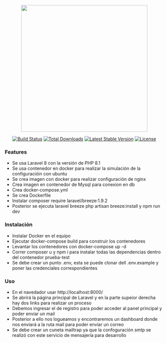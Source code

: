 <p align="center"><a href="https://laravel.com" target="_blank"><img src="https://raw.githubusercontent.com/laravel/art/master/logo-lockup/5%20SVG/2%20CMYK/1%20Full%20Color/laravel-logolockup-cmyk-red.svg" width="400"></a></p>

<p align="center">
<a href="https://travis-ci.org/laravel/framework"><img src="https://travis-ci.org/laravel/framework.svg" alt="Build Status"></a>
<a href="https://packagist.org/packages/laravel/framework"><img src="https://img.shields.io/packagist/dt/laravel/framework" alt="Total Downloads"></a>
<a href="https://packagist.org/packages/laravel/framework"><img src="https://img.shields.io/packagist/v/laravel/framework" alt="Latest Stable Version"></a>
<a href="https://packagist.org/packages/laravel/framework"><img src="https://img.shields.io/packagist/l/laravel/framework" alt="License"></a>
</p>

### Features

- Se usa Laravel 8 con la versión de PHP 8.1
- Se usa contenedor en docker para realizar la simulación de la configuracióin con ubuntu
- Se crea imagen con docker para realizar configuración de nginx
- Crea imagen en contenedor de Mysql para conexion en db
- Crea docker-compose.yml
- Se crea Dockerfile
- Instalar composer require laravel/breeze:1.9.2
- Posterior se ejecuta laravel breeze  php artisan breeze:install y npm run dev

### Instalación
- Instalar Docker en el equipo
- Ejecutar docker-compose build para construir los contenedores
- Levantar los contenedores con docker-compose up -d
- Correr composer u y npm i para instalar todas las dependencias dentro del contenedor prueba-test
- Se debe crear un punto .env, esta se puede clonar dell .env.example y poner las credenciales correspondientes

### Uso
- En el navedador usar http://localhost:8000/
- Se abrirá la página principal de Laravel y en la parte supeior derecha hay dos links para realizar un proceso
- Debemos ingresar el de registro para poder acceder al panel principal y poder enviar un mail
- Posterior a ello nos logueamos y encontraremos un dashboard donde nos enviará a la ruta mail para poder enviar un correo
- Se debe crear un cuneta mailtrap ya que la confoguración smtp se realizó con este servicio de mensajería para desarrollo
